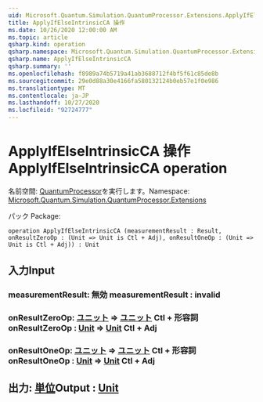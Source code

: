 ```yaml
---
uid: Microsoft.Quantum.Simulation.QuantumProcessor.Extensions.ApplyIfElseIntrinsicCA
title: ApplyIfElseIntrinsicCA 操作
ms.date: 10/26/2020 12:00:00 AM
ms.topic: article
qsharp.kind: operation
qsharp.namespace: Microsoft.Quantum.Simulation.QuantumProcessor.Extensions
qsharp.name: ApplyIfElseIntrinsicCA
qsharp.summary: ''
ms.openlocfilehash: f8989a74b5719a41ab3688712f4bf5f61c85de8b
ms.sourcegitcommit: 29e0d88a30e4166fa580132124b0eb57e1f0e986
ms.translationtype: MT
ms.contentlocale: ja-JP
ms.lasthandoff: 10/27/2020
ms.locfileid: "92724777"
---
```

# <a name="applyifelseintrinsicca-operation"></a><span data-ttu-id="ea180-102">ApplyIfElseIntrinsicCA 操作</span><span class="sxs-lookup"><span data-stu-id="ea180-102">ApplyIfElseIntrinsicCA operation</span></span>

<span data-ttu-id="ea180-103">名前空間: [QuantumProcessor](xref:Microsoft.Quantum.Simulation.QuantumProcessor.Extensions)を実行します。</span><span class="sxs-lookup"><span data-stu-id="ea180-103">Namespace: [Microsoft.Quantum.Simulation.QuantumProcessor.Extensions](xref:Microsoft.Quantum.Simulation.QuantumProcessor.Extensions)</span></span>

<span data-ttu-id="ea180-104">パック [](https://nuget.org/packages/)</span><span class="sxs-lookup"><span data-stu-id="ea180-104">Package: [](https://nuget.org/packages/)</span></span>




```qsharp
operation ApplyIfElseIntrinsicCA (measurementResult : Result, onResultZeroOp : (Unit => Unit is Ctl + Adj), onResultOneOp : (Unit => Unit is Ctl + Adj)) : Unit
```


## <a name="input"></a><span data-ttu-id="ea180-105">入力</span><span class="sxs-lookup"><span data-stu-id="ea180-105">Input</span></span>

### <a name="measurementresult--__invalidresult__"></a><span data-ttu-id="ea180-106">measurementResult: __無効 <Result>__</span><span class="sxs-lookup"><span data-stu-id="ea180-106">measurementResult : __invalid<Result>__</span></span>




### <a name="onresultzeroop--unit--unit-ctl--adj"></a><span data-ttu-id="ea180-107">onResultZeroOp: [ユニット](xref:microsoft.quantum.lang-ref.unit) => [ユニット](xref:microsoft.quantum.lang-ref.unit) Ctl + 形容詞</span><span class="sxs-lookup"><span data-stu-id="ea180-107">onResultZeroOp : [Unit](xref:microsoft.quantum.lang-ref.unit) => [Unit](xref:microsoft.quantum.lang-ref.unit) Ctl + Adj</span></span>




### <a name="onresultoneop--unit--unit-ctl--adj"></a><span data-ttu-id="ea180-108">onResultOneOp: [ユニット](xref:microsoft.quantum.lang-ref.unit) => [ユニット](xref:microsoft.quantum.lang-ref.unit) Ctl + 形容詞</span><span class="sxs-lookup"><span data-stu-id="ea180-108">onResultOneOp : [Unit](xref:microsoft.quantum.lang-ref.unit) => [Unit](xref:microsoft.quantum.lang-ref.unit) Ctl + Adj</span></span>





## <a name="output--unit"></a><span data-ttu-id="ea180-109">出力: [単位](xref:microsoft.quantum.lang-ref.unit)</span><span class="sxs-lookup"><span data-stu-id="ea180-109">Output : [Unit](xref:microsoft.quantum.lang-ref.unit)</span></span>

